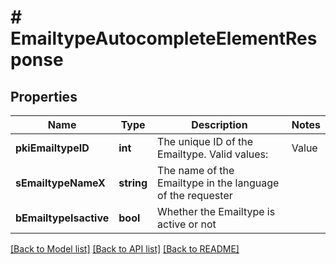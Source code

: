 # # EmailtypeAutocompleteElementResponse

## Properties

Name | Type | Description | Notes
------------ | ------------- | ------------- | -------------
**pkiEmailtypeID** | **int** | The unique ID of the Emailtype.  Valid values:  |Value|Description| |-|-| |1|Office| |2|Home| |
**sEmailtypeNameX** | **string** | The name of the Emailtype in the language of the requester |
**bEmailtypeIsactive** | **bool** | Whether the Emailtype is active or not |

[[Back to Model list]](../../README.md#models) [[Back to API list]](../../README.md#endpoints) [[Back to README]](../../README.md)
